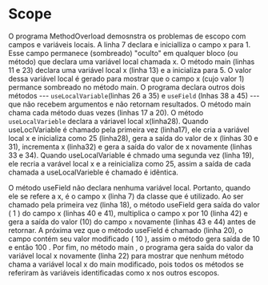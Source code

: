 # Scope


O programa MethodOverload demosnstra os problemas de escopo com campos e variáveis locais. A linha 7 declara e inicialliza o campo x para 1.
Esse campo permanece (sombreado) "oculto" em qualquer bloco (ou método) que declara uma variável local chamada x.
O método main (linhas 11 e 23) declara uma variável local x (linha 13) e a inicializa para 5. O valor dessa variável local é gerado
para mostrar que o campo x (cujo valor 1) permance sombreado no método main. O programa declara outros dois métodos ---
`useLocalVariable`(linhas 26 a 35) e `useField` (lnhas 38 a 45) --- que não recebem argumentos e não retornam resultados. O
método main chama cada método duas vezes (linhas 17 a 20). O método `useLocalVarieble` declara a váriavel local x(linha28).
Quando useLoclVariable é chamado pela primeira vez (linha17), ele cria a variável local x e inicializa como 25 (linha28),
gera a saída do valor de x (linhas 30 e 31), incrementa x (linha32) e gera a saída do valor de x novamente (linhas 33 e 34). Quando
useLocalVariable é  chmado uma segunda vez (linha 19), ele recria a varável local x e a reinicializa como 25, assim a saída
de cada chamada a useLocalVarieble é chamado é idẽntica.

O método useField não declara nenhuma variável local. Portanto, quando ele se refere a x, é o campo x (linha 7) da classe
que é utilizado. Ao ser chamado pela primeira vez (linha 18), o método useField gera saída do valor ( 1 ) do campo x (linhas 40 e
41), multiplica o campo x por 10 (linha 42) e gera a saída do valor (10) do campo `x` novamente (linhas 43 e 44) antes de retornar. A
próxima vez que o método useField é chamado (linha 20), o campo contém seu valor modificado ( 10 ), assim o método gera saída
de 10 e então 100 . Por fim, no método main , o programa gera saída do valor da variável local x novamente (linha 22) para mostrar
que nenhum método chama a variável local x do main modificado, pois todos os métodos se referiram às variáveis identificadas como
x nos outros escopos.